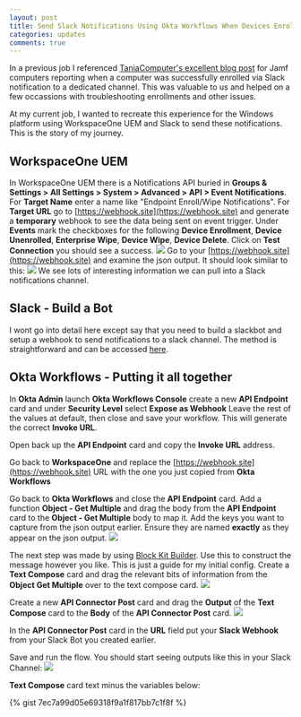 ```yaml
---
layout: post
title: Send Slack Notifications Using Okta Workflows When Devices Enroll / Are Wiped From Workspace One UEM
categories: updates
comments: true
---
```


In a previous job I referenced [TaniaComputer's excellent blog post](https://www.taniacomputer.com/?p=58) for Jamf computers reporting when a computer was successfully enrolled via Slack notification to a dedicated channel. This was valuable to us and helped on a few occassions with troubleshooting enrollments and other issues. 

At my current job, I wanted to recreate this experience for the Windows platform using WorkspaceOne UEM and Slack to send these notifications. This is the story of my journey. 

## WorkspaceOne UEM
In WorkspaceOne UEM there is a Notifications API buried in 
**Groups & Settings > All Settings > System > Advanced > API > Event Notifications**.
For **Target Name** enter a name like "Endpoint Enroll/Wipe Notifications".
For **Target URL** go to [https://webhook.site](https://webhook.site) and generate a **temporary** webhook to see the data being sent on event trigger.
Under **Events** mark the checkboxes for the following **Device Enrollment**, **Device Unenrolled**, **Enterprise Wipe**, **Device Wipe**, **Device Delete**.
Click on **Test Connection** you should see a success.
![](/images/notification-events.png)
Go to your [https://webhook.site](https://webhook.site) and examine the json output. It should look similar to this:
![](/images/sample-json.png)
We see lots of interesting information we can pull into a Slack notifications channel.

## Slack - Build a Bot
I wont go into detail here except say that you need to build a slackbot and setup a webhook to send notifications to a slack channel. The method is straightforward and can be accessed [here](https://slack.com/help/articles/115005265063-Incoming-webhooks-for-Slack).

## Okta Workflows - Putting it all together
In **Okta Admin** launch **Okta Workflows Console** create a new **API Endpoint** card and under **Security Level** select **Expose as Webhook**
Leave the rest of the values at default, then close and save your workflow. This will generate the correct **Invoke URL**. 

Open back up the **API Endpoint** card and copy the **Invoke URL** address.

Go back to **WorkspaceOne** and replace the [https://webhook.site](https://webhook.site) URL with the one you just copied from **Okta Workflows**

Go back to **Okta Workflows** and close the **API Endpoint** card. 
Add a function **Object - Get Multiple** and drag the body from the **API Endpoint** card to the **Object - Get Multiple** body to map it. 
Add the keys you want to capture from the json output earlier. Ensure they are named **exactly** as they appear on the json output. 
![](/images/workflow-step-1.png)

The next step was made by using [Block Kit Builder](https://slack.com/events/getting-started-with-block-kit-for-the-non-developer). Use this to construct the message however you like. This is just a guide for my initial config. 
Create a **Text Compose** card and drag the relevant bits of information from the **Object Get Multiple** over to the text compose card. 
![](/images/workflows-step-2.png)

Create a new **API Connector Post** card and drag the **Output** of the **Text Compose** card to the **Body** of the **API Connector Post** card.
![](/images/workflows-step-3.png)

In the **API Connector Post** card in the **URL** field put your **Slack Webhook** from your Slack Bot you created earlier.

Save and run the flow. You should start seeing outputs like this in your Slack Channel:
![](/images/working-bot-example.png)

**Text Compose** card text minus the variables below:

{% gist 7ec7a99d05e69318f9a1f817bb7c1f8f %}

<script type='text/javascript' src='https://storage.ko-fi.com/cdn/widget/Widget_2.js'></script><script type='text/javascript'>kofiwidget2.init('Buy me a coffee', '#29abe0', 'D1D3EFTES');kofiwidget2.draw();</script>